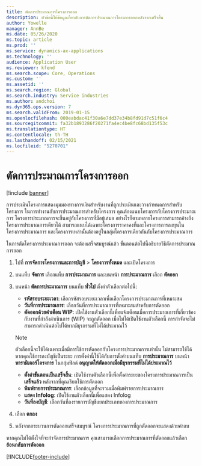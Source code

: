 ```yaml
---
title: ตัดการประมาณการโครงการออก
description: หัวข้อนี้ให้ข้อมูลเกี่ยวกับการตัดการประมาณการโครงการออกหลังจากเสร็จสิ้น
author: Yowelle
manager: AnnBe
ms.date: 05/26/2020
ms.topic: article
ms.prod: ''
ms.service: dynamics-ax-applications
ms.technology: ''
audience: Application User
ms.reviewer: kfend
ms.search.scope: Core, Operations
ms.custom: ''
ms.assetid: ''
ms.search.region: Global
ms.search.industry: Service industries
ms.author: andchoi
ms.dyn365.ops.version: 7
ms.search.validFrom: 2019-01-15
ms.openlocfilehash: 000eabdac41f30a6e7dd37e34b8fd91d7c51f6c4
ms.sourcegitcommit: fa32b1893286f20271fa4ec4be8fc68bd135f53c
ms.translationtype: HT
ms.contentlocale: th-TH
ms.lasthandoff: 02/15/2021
ms.locfileid: "5270701"
---
```

# <a name="eliminate-a-project-estimate"></a>ตัดการประมาณการโครงการออก

[!include [banner](../includes/banner.md)]

การประเมินโครงการแสดงมุมมองทางการเงินสำหรับงานที่ถูกประเมินและวางกำหนดการสำหรับโครงการ ในการทำงานกับการประมาณการสำหรับโครงการ คุณต้องแนบโครงการกับโครงการประมาณการ โครงการประมาณการจะขึ้นอยู่กับโครงการที่มีอยู่เสมอ อย่างไรก็ตามหลายโครงการสามารถอ้างถึงโครงการประมาณการเดียวได้ สามารถแนบได้เฉพาะโครงการราคาคงที่และโครงการการลงทุนในโครงการประมาณการ และโครงการเหล่านั้นต้องอยู่ในกลุ่มโครงการเดียวกันกับโครงการประมาณการ

ในการตัดโครงการประมาณการออก จะต้องเสร็จสมบูรณ์แล้ว ขั้นตอนต่อไปนี้อธิบายวิธีตัดการประมาณการออก

1. ไปที่ **การจัดการโครงการและการบัญชี** > **โครงการทั้งหมด** และเปิดโครงการ 
2. บนแท็บ **จัดการ** เลือกแท็บ **การประมาณการ** และบนหน้า **การประมาณการ** เลือก **ตัดออก**
3. บนหน้า **ตัดการประมาณการ** บนแท็บ **ทั่วไป** ตั้งค่าตัวเลือกต่อไปนี้:

   - **รหัสรอบระยะเวลา**: เลือกรหัสรอบระยะเวลาเพื่อเลือกโครงการประมาณการที่เหมาะสม 
   - **วันที่การประมาณการ**: เลือกวันที่การประมาณการที่เหมาะสมสำหรับการตัดออก
   - **ตัดออกด้วยคำเตือน WIP**: เปิดใช้งานตัวเลือกนี้เพื่อแจ้งเตือนเมื่อการประมาณการที่เกี่ยวข้องกับงานที่กำลังดำเนินการ (WIP) จะถูกตัดออก เมื่อไม่ได้เปิดใช้งานตัวเลือกนี้ การกำจัดจะไม่สามารถดำเนินต่อไปได้หากมีธุรกรรมที่ไม่ได้ประมาณไว้ 
   > [!NOTE]
   > ตัวเลือกนี้จะใช้ได้เฉพาะเมื่อมีการใช้การตัดออกกับโครงการประมาณการเท่านั้น ไม่สามารถใช้ได้หากคุณใช้การลงบัญชีเป็นระยะ การตั้งค่านี้ใช้ได้กับการตั้งค่าบนแท็บ **การประมาณการ** บนหน้า **พารามิเตอร์โครงการ** ในกลุ่มฟิลด์ **อนุญาตให้ตัดออกเมื่อมีธุรกรรมที่ไม่ได้ประมาณไว้**
   - **ตั้งค่าขั้นตอนเป็นเสร็จสิ้น**: เปิดใช้งานตัวเลือกนี้เพื่อตั้งค่าระยะของโครงการประมาณการเป็น **เสร็จแล้ว** หลังจากที่คุณเรียกใช้การตัดออก
   - **พิมพ์รายการประมาณการ**: เลือกข้อมูลที่จะรวมเมื่อพิมพ์รายการประมาณการ
   - **แสดง Infolog**: เปิดใช้งานตัวเลือกนี้เพื่อแสดง Infolog
   - **วันที่ลงบัญชี**: เลือกวันที่ลงรายการบัญชีแยกประเภทของการประมาณการ

4.  เลือก **ตกลง**
5. หลังจากกระบวนการตัดออกเสร็จสมบูรณ์ โครงการประมาณการที่ถูกตัดออกจะแสดงด้วยค่าลบ 

หากคุณไม่ได้ตั้งใจที่จะกำจัดการประมาณการ คุณสามารถเลือกการประมาณการที่ตัดออกแล้วเลือก **ย้อนกลับการตัดออก**   


[!INCLUDE[footer-include](../includes/footer-banner.md)]